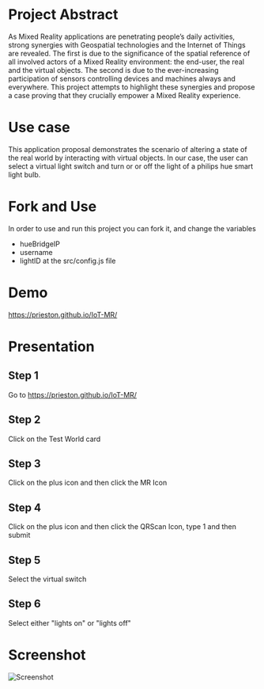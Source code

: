 # Project Abstract

As Mixed Reality applications are penetrating people’s daily activities, strong
synergies with Geospatial technologies and the Internet of Things are revealed. The
first is due to the significance of the spatial reference of all involved actors of a Mixed
Reality environment: the end-user, the real and the virtual objects. The second is due
to the ever-increasing participation of sensors controlling devices and machines
always and everywhere. This project attempts to highlight these synergies and propose
a case proving that they crucially empower a Mixed Reality experience.

# Use case

This application proposal demonstrates the scenario of altering a state of the real world by interacting with virtual objects. In our case, the user can select a virtual light switch and turn or or off the light of a philips hue smart light bulb.

# Fork and Use

In order to use and run this project you can fork it, and change the variables

- hueBridgeIP
- username
- lightID
  at the src/config.js file

# Demo

https://prieston.github.io/IoT-MR/

# Presentation

## Step 1

Go to https://prieston.github.io/IoT-MR/

## Step 2

Click on the Test World card

## Step 3

Click on the plus icon and then click the MR Icon

## Step 4

Click on the plus icon and then click the QRScan Icon, type 1 and then submit

## Step 5

Select the virtual switch

## Step 6

Select either "lights on" or "lights off"

# Screenshot
![Screenshot](https://prieston.github.io/IoT-MR/screenshot.png)

